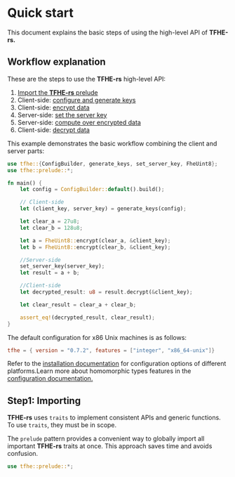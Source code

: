 # Quick start

This document explains the basic steps of using the high-level API of **TFHE-rs.**

## Workflow explanation

These are the steps to use the **TFHE-rs** high-level API:

1. [Import the **TFHE-rs** prelude](quick\_start.md#imports)
2. Client-side: [configure and generate keys](../fundamentals/configure-and-generate-keys.md)
3. Client-side: [encrypt data](../fundamentals/encrypt-data.md)
4. Server-side: [set the server key](../fundamentals/set-the-server-key.md)
5. Server-side: [compute over encrypted data](../fundamentals/compute.md)
6. Client-side: [decrypt data](../fundamentals/decrypt-data.md)

This example demonstrates the basic workflow combining the client and server parts:

```rust
use tfhe::{ConfigBuilder, generate_keys, set_server_key, FheUint8};
use tfhe::prelude::*;

fn main() {
    let config = ConfigBuilder::default().build();

    // Client-side
    let (client_key, server_key) = generate_keys(config);

    let clear_a = 27u8;
    let clear_b = 128u8;

    let a = FheUint8::encrypt(clear_a, &client_key);
    let b = FheUint8::encrypt(clear_b, &client_key);

    //Server-side
    set_server_key(server_key);
    let result = a + b;

    //Client-side
    let decrypted_result: u8 = result.decrypt(&client_key);

    let clear_result = clear_a + clear_b;

    assert_eq!(decrypted_result, clear_result);
}
```

The default configuration for x86 Unix machines is as follows:

```toml
tfhe = { version = "0.7.2", features = ["integer", "x86_64-unix"]}
```

Refer to the [installation documentation](installation.md) for configuration options of different platforms.Learn more about homomorphic types features in the [configuration documentation.](../guides/rust\_configuration.md)

## Step1: Importing

**TFHE-rs** uses `traits` to implement consistent APIs and generic functions. To use `traits`, they must be in scope.

The `prelude` pattern provides a convenient way to globally import all important **TFHE-rs** traits at once. This approach saves time and avoids confusion.

```rust
use tfhe::prelude::*;
```
